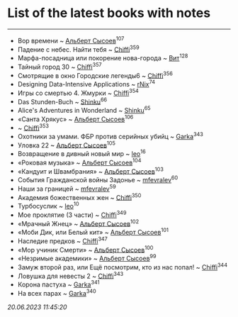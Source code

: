 # List of the latest books with notes
---

* Вор времени ~ [Альберт Сысоев](users/474/47446642-vkontakte)<sup>107</sup>
* Падение с небес. Найти тебя ~ [Chiffi](users/105/105831994080785626680-google)<sup>359</sup>
* Марфа-посадница или покорение нова-города ~ [Вит](users/300/300273923-vkontakte)<sup>128</sup>
* Тайный город 30 ~ [Chiffi](users/105/105831994080785626680-google)<sup>357</sup>
* Смотрящие в окно Городские легенды6 ~ [Chiffi](users/105/105831994080785626680-google)<sup>356</sup>
* Designing Data-Intensive Applications ~ [rNix](users/227/22742452-yandex)<sup>74</sup>
* Игры со смертью 4. Жмурки ~ [Chiffi](users/105/105831994080785626680-google)<sup>354</sup>
* Das Stunden-Buch ~ [Shinku](users/109/109176126475581739292-google)<sup>66</sup>
* Alice's Adventures in Wonderland ~ [Shinku](users/109/109176126475581739292-google)<sup>65</sup>
* «Санта Хрякус» ~ [Альберт Сысоев](users/474/47446642-vkontakte)<sup>106</sup>
*  ~ [Chiffi](users/105/105831994080785626680-google)<sup>353</sup>
* Охотники за умами. ФБР против серийных убийц ~ [Garka](users/115/115753719718250012620-google)<sup>343</sup>
* Уловка 22 ~ [Альберт Сысоев](users/474/47446642-vkontakte)<sup>105</sup>
* Возвращение в дивный новый мир ~ [leo](users/106/106915386474260202605-google)<sup>16</sup>
* «Роковая музыка» ~ [Альберт Сысоев](users/474/47446642-vkontakte)<sup>104</sup>
* «Кандуит и Швамбрания» ~ [Альберт Сысоев](users/474/47446642-vkontakte)<sup>103</sup>
* События Гражданской войны Задонье ~ [mfevralev](users/140/140966150-vkontakte)<sup>60</sup>
* Наши за границей ~ [mfevralev](users/140/140966150-vkontakte)<sup>59</sup>
* Академия божественных жен ~ [Chiffi](users/105/105831994080785626680-google)<sup>350</sup>
* Турбосуслик ~ [leo](users/106/106915386474260202605-google)<sup>10</sup>
* Мое проклятие (3 части) ~ [Chiffi](users/105/105831994080785626680-google)<sup>349</sup>
* «Мрачный Жнец» ~ [Альберт Сысоев](users/474/47446642-vkontakte)<sup>102</sup>
* «Моби Дик, или Белый кит» ~ [Альберт Сысоев](users/474/47446642-vkontakte)<sup>101</sup>
* Наследие предков ~ [Chiffi](users/105/105831994080785626680-google)<sup>347</sup>
* «Мор учиник Смерти» ~ [Альберт Сысоев](users/474/47446642-vkontakte)<sup>100</sup>
* «Незримые академики» ~ [Альберт Сысоев](users/474/47446642-vkontakte)<sup>99</sup>
* Замуж второй раз, или Ещё посмотрим, кто из нас попал! ~ [Chiffi](users/105/105831994080785626680-google)<sup>344</sup>
* Ловушка для невесты 2 ~ [Chiffi](users/105/105831994080785626680-google)<sup>343</sup>
* Корона пастуха ~ [Garka](users/115/115753719718250012620-google)<sup>341</sup>
* На всех парах ~ [Garka](users/115/115753719718250012620-google)<sup>340</sup>


_20.06.2023 11:45:20_
